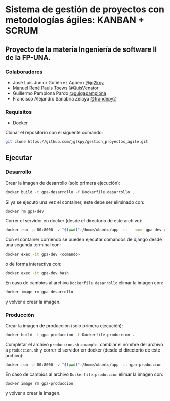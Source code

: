 # Sistema de gestión de proyectos con metodologías ágiles: KANBAN + SCRUM
## Proyecto de la materia Ingeniería de software II de la FP-UNA.

### Colaboradores
* José Luis Junior Gutiérrez Agüero [@jg2kpy](https://github.com/jg2kpy)
* Manuel René Pauls Toews [@QuisVenator](https://github.com/QuisVenator)
* Guillermo Pamplona Pardo [@guigapamplona](https://github.com/guigapamplona)
* Francisco Alejandro Sanabria Zelaya [@frandepy2](https://github.com/frandepy2)

### Requisitos
* Docker

Clonar el repositorio con el siguente comando:
```bash
git clone https://github.com/jg2kpy/gestion_proyectos_agile.git
```

## Ejecutar
### Desarrollo
Crear la imagen de desarrollo (solo primera ejecución):
```bash
docker build -t gpa-desarrollo -f Dockerfile.desarrollo .
```

Si ya se ejecutó una vez el container, este debe ser eliminado con:
```bash
docker rm gpa-dev
```
Correr el servidor en docker (desde el directorio de este archivo):
```bash
docker run -p 80:8000 -v "$(pwd)":/home/ubuntu/app -it --name gpa-dev gpa-desarrollo
```

Con el container corriendo se pueden ejecutar comandos de django desde una segunda terminal con:
```bash
docker exec -it gpa-dev <comando>
```
o de forma interactiva con:
```bash
docker exec -it gpa-dev bash
```

En caso de cambios al archivo `Dockerfile.desarrollo` elimar la imágen con:
```bash
docker image rm gpa-desarrollo
```
y volver a crear la imagen.

### Producción
Crear la imagen de producción (solo primera ejecución):
```bash
docker build -t gpa-produccion -f Dockerfile.produccion .
```

Completar el archivo `produccion.sh.example`, cambiar el nombre del archivo a `produccion.sh` 
y correr el servidor en docker (desde el directorio de este archivo):
```bash
docker run -p 80:8000 -v "$(pwd)":/home/ubuntu/app -it gpa-produccion
```

En caso de cambios al archivo `Dockerfile.produccion` elimar la imágen con:
```bash
docker image rm gpa-produccion
```
y volver a crear la imagen.
